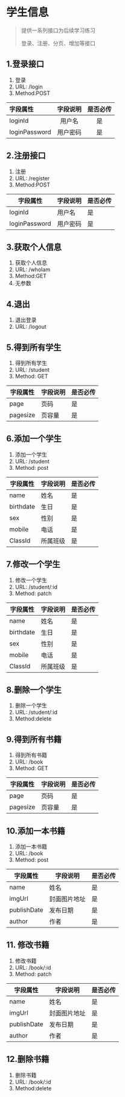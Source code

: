 # 学生信息

> 提供一系列接口为后续学习练习
>
> 登录、注册、分页、增加等接口

## 1.登录接口

1. 登录
2. URL: /login
3. Method:POST

| 字段属性 | 字段说明 | 是否必传 |
| :-------- | :--------: | :--------: |
| loginId | 用户名   | 是       |
| loginPassword | 用户密码 | 是       |

## 2.注册接口

1. 注册
2. URL: /register
3. Method:POST

| 字段属性 | 字段说明 | 是否必传 |
| -------- | -------- | -------- |
| loginId | 用户名   | 是       |
| loginPassword | 用户密码 | 是       |

## 3.获取个人信息

1. 获取个人信息
2. URL: /whoIam
3. Method:GET
4. 无参数

## 4.退出

1. 退出登录
2. URL: /logout


## 5.得到所有学生

1. 得到所有学生
2. URL: /student
3. Method: GET

| 字段属性 | 字段说明 | 是否必传 |
| -------- | -------- | -------- |
| page | 页码   | 是       |
| pagesize | 页容量 | 是       |

## 6.添加一个学生

1. 添加一个学生
2. URL: /student
3. Method: post

| 字段属性 | 字段说明 | 是否必传 |
| -------- | -------- | -------- |
| name |  姓名  | 是       |
| birthdate |生日  | 是       |
| sex |  性别| 是       |
| mobile |  电话| 是       |
| ClassId |  所属班级| 是       |

## 7.修改一个学生

1. 修改一个学生
2. URL: /student/:id
3. Method: patch

| 字段属性 | 字段说明 | 是否必传 |
| -------- | -------- | -------- |
| name |  姓名  | 是       |
| birthdate |生日  | 是       |
| sex |  性别| 是       |
| mobile |  电话| 是       |
| ClassId |  所属班级| 是       |

## 8.删除一个学生

1. 删除一个学生
2. URL: /student/:id
3. Method:delete


## 9.得到所有书籍

1. 得到所有书籍
2. URL: /book
3. Method: GET

| 字段属性 | 字段说明 | 是否必传 |
| -------- | -------- | -------- |
| page | 页码   | 是       |
| pagesize | 页容量 | 是       |

## 10.添加一本书籍

1. 添加一本书籍
2. URL: /book
3. Method: post

| 字段属性 | 字段说明 | 是否必传 |
| -------- | -------- | -------- |
| name |  姓名  | 是       |
| imgUrl |封面图片地址  | 是       |
| publishDate |  发布日期| 是       |
| author |  作者| 是       |


## 11. 修改书籍

1. 修改书籍
2. URL: /book/:id
3. Method: patch

| 字段属性 | 字段说明 | 是否必传 |
| -------- | -------- | -------- |
| name |  姓名  | 是       |
| imgUrl |封面图片地址  | 是       |
| publishDate |  发布日期| 是       |
| author |  作者| 是       |

## 12.删除书籍

1. 删除书籍
2. URL: /book/:id
3. Method:delete

